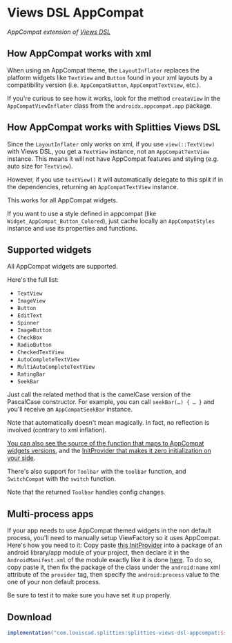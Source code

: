 # Views DSL AppCompat

*AppCompat extension of [Views DSL](../views-dsl)*

## How AppCompat works with xml

When using an AppCompat theme, the `LayoutInflater` replaces the platform
widgets like `TextView` and `Button` found in your xml layouts by a
compatibility version (i.e. `AppCompatButton`, `AppCompatTextView`, etc.).

If you're curious to see how it works, look for the method `createView` in the
`AppCompatViewInflater` class from the `androidx.appcompat.app` package.

## How AppCompat works with Splitties Views DSL

Since the `LayoutInflater` only works on xml, if you use `view(::TextView)` with Views DSL,
you get a `TextView` instance, not an `AppCompatTextView` instance. This means it
will not have AppCompat features and styling (e.g. auto size for `TextView`).

However, if you use `textView()` it will automatically delegate to
this split if in the dependencies, returning an `AppCompatTextView` instance.

This works for all AppCompat widgets.

If you want to use a style defined in appcompat (like `Widget_AppCompat_Button_Colored`),
just cache locally an `AppCompatStyles` instance and use its properties and functions.

## Supported widgets

All AppCompat widgets are supported.

Here's the full list:
* `TextView`
* `ImageView`
* `Button`
* `EditText`
* `Spinner`
* `ImageButton`
* `CheckBox`
* `RadioButton`
* `CheckedTextView`
* `AutoCompleteTextView`
* `MultiAutoCompleteTextView`
* `RatingBar`
* `SeekBar`

Just call the related method that is the camelCase version of the PascalCase constructor.
For example, you can call `seekBar(…) { … }` and you'll receive an `AppCompatSeekBar` instance.

Note that automatically doesn't mean magically. In fact, no reflection is involved (contrary
to xml inflation).

[You can also see the source of the function that maps to AppCompat widgets versions](
src/androidMain/kotlin/splitties/views/dsl/appcompat/experimental/AppCompatViewFactory.kt
), and the [InitProvider that makes it zero initialization on your side](
src/androidMain/kotlin/splitties/views/dsl/appcompat/experimental/AppCompatViewInstantiatorInjectProvider.kt
).

There's also support for `Toolbar` with the `toolbar` function, and `SwitchCompat` with
the `switch` function.

Note that the returned `Toolbar` handles config changes.

## Multi-process apps

If your app needs to use AppCompat themed widgets in the non default process, you'll need to
manually setup ViewFactory so it uses AppCompat. Here's how you need to it: Copy paste
[this InitProvider](
src/androidMain/kotlin/splitties/views/dsl/appcompat/experimental/AppCompatViewInstantiatorInjectProvider.kt
) into a package of an android library/app module of your project, then declare it in the
`AndroidManifest.xml` of the module exactly like it is done [here](
src/androidMain/AndroidManifest.xml
). To do so, copy paste it, then fix the package of the class under the `android:name` xml attribute
of the `provider` tag, then specify the `android:process` value to the one of your non default
process.

Be sure to test it to make sure you have set it up properly.

## Download

```groovy
implementation("com.louiscad.splitties:splitties-views-dsl-appcompat:$splitties_version")
```

